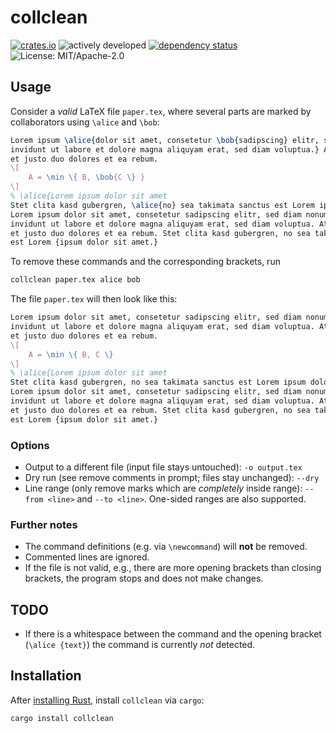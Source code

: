# collclean

[![crates.io](https://img.shields.io/crates/v/collclean.svg)](https://crates.io/crates/collclean)
![actively developed](https://img.shields.io/badge/maintenance-actively--developed-brightgreen.svg)
[![dependency status](https://deps.rs/crate/collclean/0.3.0/status.svg)](https://deps.rs/crate/collclean/0.3.0)
![License: MIT/Apache-2.0](https://img.shields.io/crates/l/collclean.svg)

## Usage

Consider a _valid_ LaTeX file `paper.tex`, where several parts are marked by collaborators using `\alice` and `\bob`:

```tex
Lorem ipsum \alice{dolor sit amet, consetetur \bob{sadipscing} elitr, sed diam nonumy eirmod tempor 
invidunt ut labore et dolore magna aliquyam erat, sed diam voluptua.} At vero eos et accusam
et justo duo dolores et ea rebum. 
\[
    A = \min \{ B, \bob{C \} }
\]
% \alice{Lorem ipsum dolor sit amet
Stet clita kasd gubergren, \alice{no} sea takimata sanctus est Lorem ipsum dolor sit amet. 
Lorem ipsum dolor sit amet, consetetur sadipscing elitr, sed diam nonumy eirmod tempor 
invidunt ut labore et dolore magna aliquyam erat, sed diam voluptua. At vero eos et accusam 
et justo duo dolores et ea rebum. Stet clita kasd gubergren, no sea takimata sanctus 
est Lorem {ipsum dolor sit amet.}
```

To remove these commands and the corresponding brackets, run 

```bash
collclean paper.tex alice bob
```

 The file `paper.tex` will then look like this:

```tex
Lorem ipsum dolor sit amet, consetetur sadipscing elitr, sed diam nonumy eirmod tempor 
invidunt ut labore et dolore magna aliquyam erat, sed diam voluptua. At vero eos et accusam
et justo duo dolores et ea rebum. 
\[
    A = \min \{ B, C \} 
\]
% \alice{Lorem ipsum dolor sit amet
Stet clita kasd gubergren, no sea takimata sanctus est Lorem ipsum dolor sit amet. 
Lorem ipsum dolor sit amet, consetetur sadipscing elitr, sed diam nonumy eirmod tempor 
invidunt ut labore et dolore magna aliquyam erat, sed diam voluptua. At vero eos et accusam 
et justo duo dolores et ea rebum. Stet clita kasd gubergren, no sea takimata sanctus 
est Lorem {ipsum dolor sit amet.}
```

### Options

* Output to a different file (input file stays untouched): `-o output.tex`
* Dry run (see remove comments in prompt; files stay unchanged): `--dry`
* Line range (only remove marks which are _completely_ inside range): `--from <line>` and `--to <line>`. One-sided ranges are also supported.

### Further notes

* The command definitions (e.g. via `\newcommand`) will **not** be removed.
* Commented lines are ignored.
* If the file is not valid, e.g., there are more opening brackets than closing brackets, the program stops and does not make changes.

## TODO

* If there is a whitespace between the command and the opening bracket (`\alice {text}`) the command is currently _not_ detected.

## Installation

After [installing Rust](https://rustup.rs/), install `collclean` via `cargo`:

```bash
cargo install collclean
```

